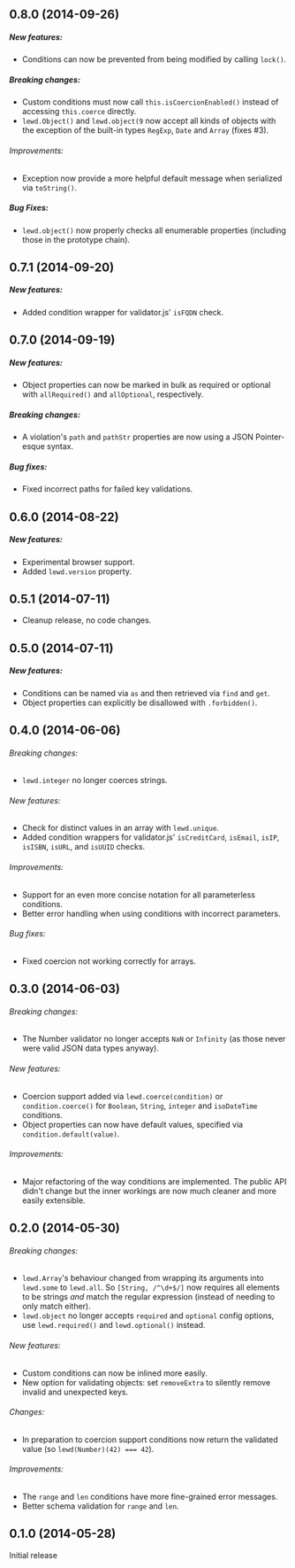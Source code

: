## 0.8.0 (2014-09-26)

##### New features:

 - Conditions can now be prevented from being modified by calling `lock()`.
 
##### Breaking changes:

 - Custom conditions must now call `this.isCoercionEnabled()` instead of accessing `this.coerce` directly.
 - `lewd.Object()` and `lewd.object(9` now accept all kinds of objects with the exception of the built-in types `RegExp`, `Date` and `Array` (fixes #3).

###### Improvements:

 - Exception now provide a more helpful default message when serialized via `toString()`.

##### Bug Fixes:

 - `lewd.object()` now properly checks all enumerable properties (including those in the prototype chain). 

## 0.7.1 (2014-09-20)

##### New features:

 - Added condition wrapper for validator.js' `isFQDN` check. 

## 0.7.0 (2014-09-19)

##### New features:

 - Object properties can now be marked in bulk as required or optional with `allRequired()` and `allOptional`, respectively.
 
##### Breaking changes:

 - A violation's `path` and `pathStr` properties are now using a JSON Pointer-esque syntax.
 
##### Bug fixes:

 - Fixed incorrect paths for failed key validations.

## 0.6.0 (2014-08-22)

##### New features:

 - Experimental browser support.
 - Added `lewd.version` property.

## 0.5.1 (2014-07-11)

 - Cleanup release, no code changes.

## 0.5.0 (2014-07-11)

##### New features:

 - Conditions can be named via `as` and then retrieved via `find` and `get`.
 - Object properties can explicitly be disallowed with `.forbidden()`.

## 0.4.0 (2014-06-06)

###### Breaking changes:

 - `lewd.integer` no longer coerces strings.
 
###### New features:

 - Check for distinct values in an array with `lewd.unique`.
 - Added condition wrappers for validator.js' `isCreditCard`, `isEmail`, `isIP`, `isISBN`, `isURL`, and `isUUID` checks. 
 
###### Improvements:

 - Support for an even more concise notation for all parameterless conditions.
 - Better error handling when using conditions with incorrect parameters.
 
###### Bug fixes:

 - Fixed coercion not working correctly for arrays.

## 0.3.0 (2014-06-03)

###### Breaking changes:

 - The Number validator no longer accepts `NaN` or `Infinity` (as those never were valid JSON data types anyway).

###### New features:

 - Coercion support added via `lewd.coerce(condition)` or `condition.coerce()` for `Boolean`, `String`, `integer` and `isoDateTime` conditions.
 - Object properties can now have default values, specified via `condition.default(value)`.

###### Improvements:

 - Major refactoring of the way conditions are implemented. The public API didn't change but the inner workings are now much cleaner and more easily extensible.

## 0.2.0 (2014-05-30)

###### Breaking changes:

 - `lewd.Array`'s behaviour changed from wrapping its arguments into `lewd.some` to `lewd.all`. So `[String, /^\d+$/]` now requires all elements to be strings *and* match the regular expression (instead of needing to only match either).
 - `lewd.object` no longer accepts `required` and `optional` config options, use `lewd.required()` and `lewd.optional()` instead.
 
###### New features:

 - Custom conditions can now be inlined more easily.
 - New option for validating objects: set `removeExtra` to silently remove invalid and unexpected keys.

###### Changes:

 - In preparation to coercion support conditions now return the validated value (so `lewd(Number)(42) === 42`).

###### Improvements:

 - The `range` and `len` conditions have more fine-grained error messages.
 - Better schema validation for `range` and `len`.

## 0.1.0 (2014-05-28)

Initial release
